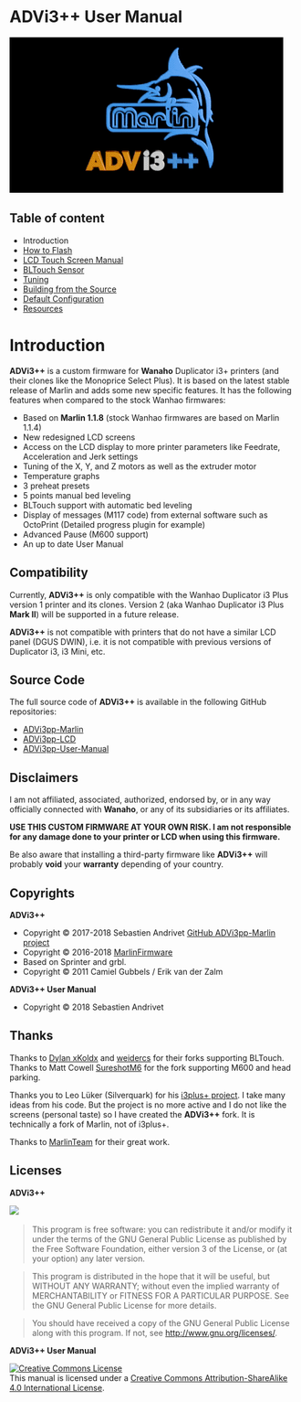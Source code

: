 
# ADVi3++ User Manual

![](assets/Boot-and-Screens.gif)

## Table of content

* Introduction
* [How to Flash](01-How-to-Flash.md)
* [LCD Touch Screen Manual](02-LCD-Touch-Screen-Manual.md)
* [BLTouch Sensor](03-BLTouch.md)
* [Tuning](04-Tuning.md)
* [Building from the Source](05-Building.md)
* [Default Configuration](06-Default-Configuration.md)
* [Resources](07-Resources.md)

# Introduction

**ADVi3++** is a custom firmware for **Wanaho** Duplicator i3+ printers (and their clones like the Monoprice Select Plus). It is based on the latest stable release of Marlin and adds some new specific features. It has the following features when compared to the stock Wanhao firmwares:

* Based on **Marlin 1.1.8** (stock Wanhao firmwares are based on Marlin 1.1.4)
* New redesigned LCD screens
* Access on the LCD display to more printer parameters like Feedrate, Acceleration and Jerk settings
* Tuning of the X, Y, and Z motors as well as the extruder motor
* Temperature graphs
* 3 preheat presets
* 5 points manual bed leveling
* BLTouch support with automatic bed leveling
* Display of messages (M117 code) from external software such as OctoPrint (Detailed progress plugin for example)
* Advanced Pause (M600 support)
* An up to date User Manual

## Compatibility

Currently, **ADVi3++** is only compatible with the Wanhao Duplicator i3 Plus version 1 printer and its clones. Version 2 (aka Wanhao Duplicator i3 Plus **Mark II**) will be supported in a future release.

**ADVi3++** is not compatible with printers that do not have a similar LCD panel (DGUS DWIN), i.e. it is not compatible with previous versions of Duplicator i3, i3 Mini, etc.

## Source Code

The full source code of **ADVi3++** is available in the following GitHub repositories:

* [ADVi3pp-Marlin](https://github.com/andrivet/ADVi3pp-Marlin)
* [ADVi3pp-LCD](https://github.com/andrivet/ADVi3pp-LCD)
* [ADVi3pp-User-Manual](https://github.com/andrivet/ADVi3pp-User-Manual)

## Disclaimers

I am not affiliated, associated, authorized, endorsed by, or in any way officially connected with **Wanaho**, or any of its subsidiaries or its affiliates.

**USE THIS CUSTOM FIRMWARE AT YOUR OWN RISK. I am not responsible for any damage done to your printer or LCD when using this firmware.**

Be also aware that installing a third-party firmware like **ADVi3++** will probably **void** your **warranty** depending of your country.

## Copyrights

**ADVi3++**

* Copyright &copy; 2017-2018 Sebastien Andrivet [GitHub ADVi3pp-Marlin project](https://github.com/andrivet/advi3pp-Marlin])
* Copyright &copy; 2016-2018 [MarlinFirmware](https://github.com/MarlinFirmware/Marlin)
* Based on Sprinter and grbl.
* Copyright &copy; 2011 Camiel Gubbels / Erik van der Zalm

**ADVi3++ User Manual**

* Copyright &copy; 2018 Sebastien Andrivet

## Thanks

Thanks to [Dylan xKoldx](https://github.com/xKoldx/ADVi3pp-Marlin) and [weidercs](https://github.com/weidercs/ADVi3pp-Marlin) for their forks supporting BLTouch. Thanks to Matt Cowell [SureshotM6](https://github.com/SureshotM6/ADVi3pp-Marlin) for the fork supporting M600 and head parking.

Thanks you to Leo Lüker (Silverquark) for his [i3plus+ project](https://github.com/Silverquark/i3PlusPlus). I take many ideas from his code. But the project is no more active and I do not like the screens (personal taste) so I have created the **ADVi3++** fork. It is technically a fork of Marlin, not of i3plus+.

Thanks to [MarlinTeam](http://marlinfw.org/) for their great work.

## Licenses

**ADVi3++**

![](https://www.gnu.org/graphics/gplv3-127x51.png)

> This program is free software: you can redistribute it and/or modify it under the terms of the GNU General Public License as published by the Free Software Foundation, either version 3 of the License, or (at your option) any later version.

> This program is distributed in the hope that it will be useful, but WITHOUT ANY WARRANTY; without even the implied warranty of MERCHANTABILITY or FITNESS FOR A PARTICULAR PURPOSE.  See the GNU General Public License for more details.

> You should have received a copy of the GNU General Public License along with this program. If not, see <http://www.gnu.org/licenses/>.

**ADVi3++ User Manual**

<a rel="license" href="http://creativecommons.org/licenses/by-sa/4.0/"><img alt="Creative Commons License" style="border-width:0" src="https://i.creativecommons.org/l/by-sa/4.0/88x31.png" /></a><br />This manual is licensed under a <a rel="license" href="http://creativecommons.org/licenses/by-sa/4.0/">Creative Commons Attribution-ShareAlike 4.0 International License</a>.


